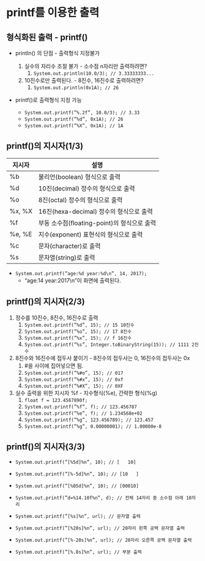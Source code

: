 # printf를 이용한 출력
## 형식화된 출력 - printf()

- println() 의 단점 - 출력형식 지정불가
    1. 실수의 자리수 조절 불가 - 소수점 n자리만 출력하려면?
        1. `System.out.println(10.0/3); // 3.33333333...`
    2. 10진수로만 출력된다. - 8진수, 16진수로 출력하려면?
        1. `System.out.println(0x1A); // 26`
    
- printf()로 출력형식 지정 가능
    - `System.out.printf(”%.2f”, 10.0/3); // 3.33`
    - `System.out.printf(”%d”, 0x1A); // 26`
    - `System.out.printf(”%X”, 0x1A); // 1A`

## printf()의 지시자(1/3)

| 지시자 | 설명 |
| --- | --- |
| %b | 불리언(boolean) 형식으로 출력 |
| %d | 10진(decimal) 정수의 형식으로 출력 |
| %o | 8진(octal) 정수의 형식으로 출력 |
| %x, %X | 16진(hexa-decimal) 정수의 형식으로 출력 |
| %f | 부동 소수점(floating-point)의 형식으로 출력 |
| %e, %E | 지수(exponent) 표현식의 형식으로 출력 |
| %c | 문자(character)로 출력 |
| %s | 문자열(string)로 출력 |
- `System.out.printf(”age:%d year:%d\n”, 14, 2017);`
    - “age:14 year:2017\n”이 화면에 출력된다.

## printf()의 지시자(2/3)

1. 정수를 10진수, 8진수, 16진수로 출력
    1. `System.out.printf(”%d”, 15); // 15 10진수`
    2. `System.out.printf(”%o”, 15); // 17 8진수`
    3. `System.out.printf(”%x”, 15); // f 16진수`
    4. `System.out.printf(”%s”, Integer.toBinaryString(15)); // 1111 2진수`
2. 8진수와 16진수에 접두사 붙이기 - 8진수의 접두사는 0, 16진수의 접두사는 0x
    1. #을 사이에 집어넣으면 됨.
    2. `System.out.printf(”%#o”, 15); // 017`
    3. `System.out.printf(”%#x”, 15); // 0xf`
    4. `System.out.printf(”%#X”, 15); // 0XF`
3. 실수 출력을 위한 지시자 %f - 지수형식(%e), 간략한 형식(%g)
    1. `float f = 123.4567890f;`
    2. `System.out.printf(”%f”, f); // 123.456787`
    3. `System.out.printf(”%e”, f); // 1.234568e+02`
    4. `System.out.printf(”%g”, 123.456789); // 123.457`
    5. `System.out.printf(”%g”, 0.00000001); // 1.00000e-8`

## printf()의 지시자(3/3)

- `System.out.printf(”[%5d]%n”, 10); // [   10]`
- `System.out.printf(”[%-5d]%n”, 10); // [10   ]`
- `System.out.printf(”[%05d]%n”, 10); // [00010]`
- `System.out.printf(”d=%14.10f%n”, d); // 전체 14자리 중 소수점 아래 10자리`

- `System.out.printf(”[%s]%n”, url); // 문자열 출력`
- `System.out.printf(”[%20s]%n”, url); // 20자리 왼쪽 공백 문자열 출력`
- `System.out.printf(”[%-20s]%n”, url); // 20자리 오른쪽 공백 문자열 출력`
- `System.out.printf(”[%.8s]%n”, url); // 부분 출력`